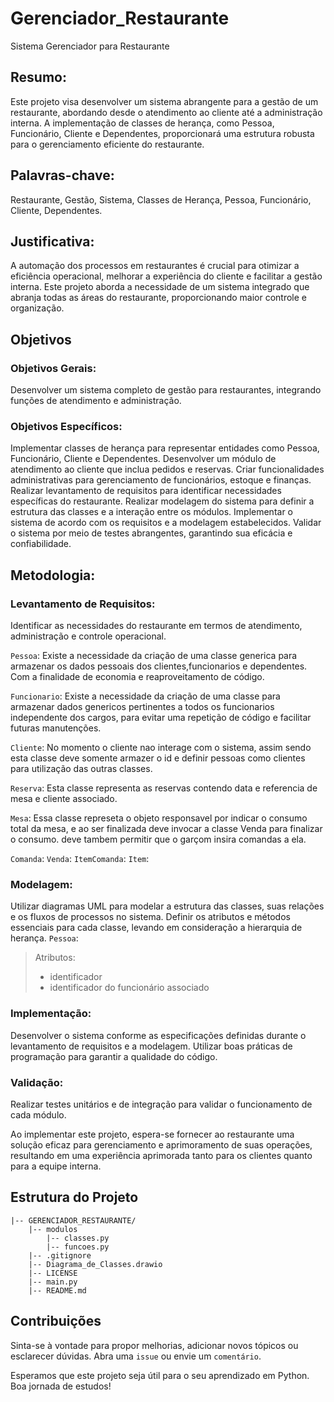 # Gerenciador_Restaurante
Sistema Gerenciador para Restaurante

## Resumo:
Este projeto visa desenvolver um sistema abrangente para a gestão de um restaurante, abordando desde o atendimento ao cliente até a administração interna. A implementação de classes de herança, como Pessoa, Funcionário, Cliente e Dependentes, proporcionará uma estrutura robusta para o gerenciamento eficiente do restaurante.

## Palavras-chave:
Restaurante, Gestão, Sistema, Classes de Herança, Pessoa, Funcionário, Cliente, Dependentes.

## Justificativa:
A automação dos processos em restaurantes é crucial para otimizar a eficiência operacional, melhorar a experiência do cliente e facilitar a gestão interna. Este projeto aborda a necessidade de um sistema integrado que abranja todas as áreas do restaurante, proporcionando maior controle e organização.

## Objetivos 

### Objetivos Gerais:
Desenvolver um sistema completo de gestão para restaurantes, integrando funções de atendimento e administração.

### Objetivos Específicos:

Implementar classes de herança para representar entidades como Pessoa, Funcionário, Cliente e Dependentes.
Desenvolver um módulo de atendimento ao cliente que inclua pedidos e reservas.
Criar funcionalidades administrativas para gerenciamento de funcionários, estoque e finanças.
Realizar levantamento de requisitos para identificar necessidades específicas do restaurante.
Realizar modelagem do sistema para definir a estrutura das classes e a interação entre os módulos.
Implementar o sistema de acordo com os requisitos e a modelagem estabelecidos.
Validar o sistema por meio de testes abrangentes, garantindo sua eficácia e confiabilidade.

## Metodologia:

### Levantamento de Requisitos:

Identificar as necessidades do restaurante em termos de atendimento, administração e controle operacional.

```Pessoa```: Existe a necessidade da criação de uma classe generica para armazenar os dados pessoais dos clientes,funcionarios e dependentes. Com a finalidade de economia e reaproveitamento de código.

```Funcionario```: Existe a necessidade da criação de uma classe para armazenar dados genericos pertinentes a todos os funcionarios independente dos cargos, para evitar uma repetição de código e facilitar futuras manutenções.

```Cliente```: No momento o cliente nao interage com o sistema, assim sendo esta classe deve somente armazer o id e definir pessoas como clientes para utilização das outras classes.

```Reserva```: Esta classe representa as reservas contendo data e referencia de mesa e cliente associado.

```Mesa```: Essa classe represeta o objeto responsavel por indicar o consumo total da mesa, e ao ser finalizada deve invocar a classe Venda para finalizar o consumo. deve tambem permitir que o garçom insira comandas a ela.

```Comanda```:
```Venda```:
```ItemComanda```:
```Item```:

### Modelagem:

Utilizar diagramas UML para modelar a estrutura das classes, suas relações e os fluxos de processos no sistema.
Definir os atributos e métodos essenciais para cada classe, levando em consideração a hierarquia de herança.
```Pessoa```:
>Atributos:
> - identificador
> - identificador do funcionário associado

### Implementação:

Desenvolver o sistema conforme as especificações definidas durante o levantamento de requisitos e a modelagem.
Utilizar boas práticas de programação para garantir a qualidade do código.

### Validação:

Realizar testes unitários e de integração para validar o funcionamento de cada módulo.

Ao implementar este projeto, espera-se fornecer ao restaurante uma solução eficaz para gerenciamento e aprimoramento de suas operações, resultando em uma experiência aprimorada tanto para os clientes quanto para a equipe interna.

## Estrutura do Projeto
~~~
|-- GERENCIADOR_RESTAURANTE/
    |-- modulos
        |-- classes.py
        |-- funcoes.py
    |-- .gitignore
    |-- Diagrama_de_Classes.drawio
    |-- LICENSE
    |-- main.py
    |-- README.md
~~~


## Contribuições
Sinta-se à vontade para propor melhorias, adicionar novos tópicos ou esclarecer dúvidas. Abra uma ```issue``` ou envie um ```comentário```.

Esperamos que este projeto seja útil para o seu aprendizado em Python. Boa jornada de estudos! 

